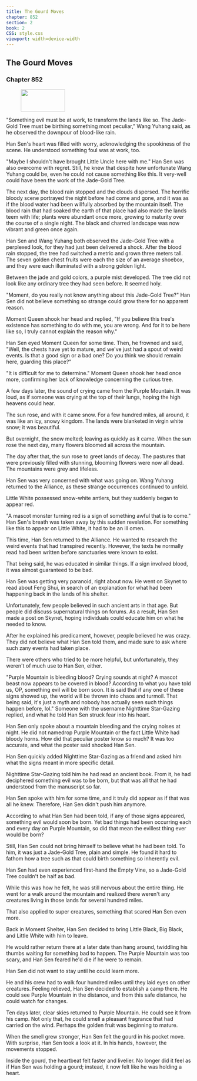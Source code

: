 ```yaml
---
title: The Gourd Moves
chapter: 852
section: 2
book: 2
CSS: style.css
viewport: width=device-width
---
```


## The Gourd Moves

### Chapter 852

<figure>
	<img src="../Images/gem.gif" alt="" id="gem" width="120" height="60" />
</figure>

"Something evil must be at work, to transform the lands like so. The Jade-Gold Tree must be birthing something most peculiar," Wang Yuhang said, as he observed the downpour of blood-like rain.

Han Sen's heart was filled with worry, acknowledging the spookiness of the scene. He understood something foul was at work, too.

"Maybe I shouldn't have brought Little Uncle here with me." Han Sen was also overcome with regret. Still, he knew that despite how unfortunate Wang Yuhang could be, even he could not cause something like this. It very-well could have been the work of the Jade-Gold Tree.

The next day, the blood rain stopped and the clouds dispersed. The horrific bloody scene portrayed the night before had come and gone, and it was as if the blood water had been willfully absorbed by the mountain itself. The blood rain that had soaked the earth of that place had also made the lands teem with life; plants were abundant once more, growing to maturity over the course of a single night. The black and charred landscape was now vibrant and green once again.

Han Sen and Wang Yuhang both observed the Jade-Gold Tree with a perplexed look, for they had just been delivered a shock. After the blood rain stopped, the tree had switched a metric and grown three meters tall. The seven golden chest fruits were each the size of an average shoebox, and they were each illuminated with a strong golden light.

Between the jade and gold colors, a purple mist developed. The tree did not look like any ordinary tree they had seen before. It seemed holy.

"Moment, do you really not know anything about this Jade-Gold Tree?" Han Sen did not believe something so strange could grow there for no apparent reason.

Moment Queen shook her head and replied, "If you believe this tree's existence has something to do with me, you are wrong. And for it to be here like so, I truly cannot explain the reason why."

Han Sen eyed Moment Queen for some time. Then, he frowned and said, "Well, the chests have yet to mature, and we've just had a spout of weird events. Is that a good sign or a bad one? Do you think we should remain here, guarding this place?"

"It is difficult for me to determine." Moment Queen shook her head once more, confirming her lack of knowledge concerning the curious tree.

A few days later, the sound of crying came from the Purple Mountain. It was loud, as if someone was crying at the top of their lungs, hoping the high heavens could hear.

The sun rose, and with it came snow. For a few hundred miles, all around, it was like an icy, snowy kingdom. The lands were blanketed in virgin white snow; it was beautiful.

But overnight, the snow melted; leaving as quickly as it came. When the sun rose the next day, many flowers bloomed all across the mountain.

The day after that, the sun rose to greet lands of decay. The pastures that were previously filled with stunning, blooming flowers were now all dead. The mountains were grey and lifeless.

Han Sen was very concerned with what was going on. Wang Yuhang returned to the Alliance, as these strange occurrences continued to unfold.

Little White possessed snow-white antlers, but they suddenly began to appear red.

"A mascot monster turning red is a sign of something awful that is to come." Han Sen's breath was taken away by this sudden revelation. For something like this to appear on Little White, it had to be an ill omen.

This time, Han Sen returned to the Alliance. He wanted to research the weird events that had transpired recently. However, the texts he normally read had been written before sanctuaries were known to exist.

That being said, he was educated in similar things. If a sign involved blood, it was almost guaranteed to be bad.

Han Sen was getting very paranoid, right about now. He went on Skynet to read about Feng Shui, in search of an explanation for what had been happening back in the lands of his shelter.

Unfortunately, few people believed in such ancient arts in that age. But people did discuss supernatural things on forums. As a result, Han Sen made a post on Skynet, hoping individuals could educate him on what he needed to know.

After he explained his predicament, however, people believed he was crazy. They did not believe what Han Sen told them, and made sure to ask where such zany events had taken place.

There were others who tried to be more helpful, but unfortunately, they weren't of much use to Han Sen, either.

"Purple Mountain is bleeding blood? Crying sounds at night? A mascot beast now appears to be covered in blood? According to what you have told us, OP, something evil will be born soon. It is said that if any one of these signs showed up, the world will be thrown into chaos and turmoil. That being said, it's just a myth and nobody has actually seen such things happen before, lol." Someone with the username Nighttime Star-Gazing replied, and what he told Han Sen struck fear into his heart.

Han Sen only spoke about a mountain bleeding and the crying noises at night. He did not namedrop Purple Mountain or the fact Little White had bloody horns. How did that peculiar poster know so much? It was too accurate, and what the poster said shocked Han Sen.

Han Sen quickly added Nighttime Star-Gazing as a friend and asked him what the signs meant in more specific detail.

Nighttime Star-Gazing told him he had read an ancient book. From it, he had deciphered something evil was to be born, but that was all that he had understood from the manuscript so far.

Han Sen spoke with him for some time, and it truly did appear as if that was all he knew. Therefore, Han Sen didn't push him anymore.

According to what Han Sen had been told, if any of those signs appeared, something evil would soon be born. Yet bad things had been occurring each and every day on Purple Mountain, so did that mean the evillest thing ever would be born?

Still, Han Sen could not bring himself to believe what he had been told. To him, it was just a Jade-Gold Tree, plain and simple. He found it hard to fathom how a tree such as that could birth something so inherently evil.

Han Sen had even experienced first-hand the Empty Vine, so a Jade-Gold Tree couldn't be half as bad.

While this was how he felt, he was still nervous about the entire thing. He went for a walk around the mountain and realized there weren't any creatures living in those lands for several hundred miles.

That also applied to super creatures, something that scared Han Sen even more.

Back in Moment Shelter, Han Sen decided to bring Little Black, Big Black, and Little White with him to leave.

He would rather return there at a later date than hang around, twiddling his thumbs waiting for something bad to happen. The Purple Mountain was too scary, and Han Sen feared he'd die if he were to remain.

Han Sen did not want to stay until he could learn more.

He and his crew had to walk four hundred miles until they laid eyes on other creatures. Feeling relieved, Han Sen decided to establish a camp there. He could see Purple Mountain in the distance, and from this safe distance, he could watch for changes.

Ten days later, clear skies returned to Purple Mountain. He could see it from his camp. Not only that, he could smell a pleasant fragrance that had carried on the wind. Perhaps the golden fruit was beginning to mature.

When the smell grew stronger, Han Sen felt the gourd in his pocket move. With surprise, Han Sen took a look at it. In his hands, however, the movements stopped.

Inside the gourd, the heartbeat felt faster and livelier. No longer did it feel as if Han Sen was holding a gourd; instead, it now felt like he was holding a heart.